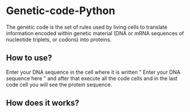 # Genetic-code-Python
The genetic code is the set of rules used by living cells to translate information encoded within genetic material (DNA or mRNA sequences of nucleotide triplets, or codons) into proteins.


## How to use?
   Enter your DNA sequence in the cell where it is written " Enter your DNA sequence here " and after that execute all the code cells and in the last code cell you will see the protein sequence.
   
## How does it works?
   
   
